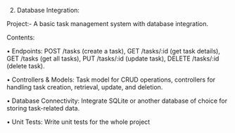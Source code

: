 2. Database Integration:

Project:- A basic task management system with database integration.

Contents:

• Endpoints: POST /tasks (create a task), GET /tasks/:id (get task details), GET /tasks (get all tasks), PUT /tasks/:id (update task), DELETE /tasks/:id (delete task).

• Controllers & Models: Task model for CRUD operations, controllers for handling task creation, retrieval, update, and deletion.

•  Database Connectivity: Integrate SQLite or another database of choice for storing task-related data.

• Unit Tests: Write unit tests for the whole project
